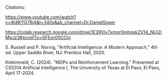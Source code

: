 Citations:

https://www.youtube.com/watch?v=iKdlKYG78j4&t=340s&ab_channel=Dr.DanielSoper 

https://colab.research.google.com/drive/1E2RViy7xmor0mhqskZV14_NUj2jMpJz3#scrollTo=GFEor01iCCin 

S. Russell and P. Norvig, "Artificial Intelligence: A Modern Approach," 4th ed. Upper Saddle River, NJ: Prentice Hall, 2020.

Kiekintveld, C. (2024). "MDPs and Reinforcement Learning." Presented at CS5314 Artificial Intelligence I, The University of Texas at El Paso, El Paso, April 17-2024.



